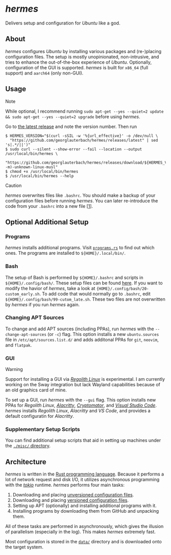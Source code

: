 # _hermes_

Delivers setup and configuration for _Ubuntu_ like a god.

## About

_hermes_ configures _Ubuntu_ by installing various packages and (re-)placing configuration files. The setup is mostly unopinionated, non-intrusive, and tries to enhance the out-of-the-box experience of _Ubuntu_. Optionally, configuration of the GUI is supported. _hermes_ is built for `x86_64` (full support) and `aarch64` (only non-GUI).

## Usage

> [!NOTE]
> While optional, I recommend running `sudo apt-get --yes --quiet=2 update && sudo apt-get --yes --quiet=2 upgrade` before using _hermes_.

Go to [the latest release](https://github.com/georglauterbach/hermes/releases/latest) and note the version number. Then run

```console
$ HERMES_VERSION="$(curl -sSIL -w '%{url_effective}' -o /dev/null \
  "https://github.com/georglauterbach/hermes/releases/latest" | sed 's|.*/||')"
$ sudo curl --silent --show-error --fail --location --output /usr/local/bin/hermes \
  "https://github.com/georglauterbach/hermes/releases/download/${HERMES_VERSION}/hermes-${HERMES_VERSION}-$(uname -m)-unknown-linux-musl"
$ chmod +x /usr/local/bin/hermes
$ /usr/local/bin/hermes --help
```

> [!CAUTION]
> _hermes_ overwrites files like `.bashrc`. You should make a backup of your configuration files before running _hermes_. You can later re-introduce the code from your `.bashrc` into a new file \[[1](#bash)\].

## Optional Additional Setup

### Programs

_hermes_ installs additional programs. Visit [`programs.rs`](code/src/library/work/programs.rs) to find out which ones. The programs are installed to `${HOME}/.local/bin/`.

### Bash

The setup of Bash is performed by `${HOME}/.bashrc` and scripts in `${HOME}/.config/bash/`. These setup files can be found [here](data/unversioned/home/.config/bash). If you want to modify the havior of _hermes_, take a look at `{HOME}/.config/bash/20-custom_early.sh`. To add code that would normally go to `.bashrc`, edit `${HOME}/.config/bash/99-cutom_late.sh`. These two files are not overwritten by _hermes_ if you run _hermes_ again.

### Changing APT Sources

To change and add APT sources (including PPAs), run _hermes_ with the `--change-apt-sources` (or `-c`) flag. This option installs a new `ubuntu.sources` file in `/etc/apt/sources.list.d/` and adds additonal PPAs for `git`, `neovim`, and `flatpak`.

### GUI

> [!WARNING]
> Support for installing a GUI via [_Regolith Linux_](https://regolith-desktop.com/) is experimental. I am currently working on the Sway integration but lack Wayland capabilities because of an old graphics card of mine.

To set up a GUI, run _hermes_ with the `--gui` flag. This option installs new PPAs for _Regolith Linux_, [_Alacritty_](https://github.com/alacritty/alacritty), [_Cryptomator_](https://github.com/cryptomator/cryptomator), and [_Visual Studio Code_](https://github.com/microsoft/vscode). _hermes_ installs _Regolith Linux_, _Alacritty_ and _VS Code_, and provides a default configuratin for _Alacritty_.

### Supplementary Setup Scripts

You can find additional setup scripts that aid in setting up machines under the [`./misc/` directory](./misc/).

## Architecture

_hermes_ is written in the [Rust programming language](https://www.rust-lang.org/). Because it performs a lot of network request and disk I/O, it utilizes asynchronous programming with the [_tokio_](https://tokio.rs/) runtime. _hermes_ performs four main tasks:

1. Downloading and placing [unversioned configuration files](./data/unversioned/).
2. Downloading and placing [versioned configuration files](./data/versioned/).
3. Setting up APT (optionally) and installing additional programs with it.
4. Installing programs by downloading them from GitHub and unpacking them.

All of these tasks are performed in asynchronously, which gives the illusion of parallelism (especially in the log). This makes _hermes_ extremely fast.

Most configuration is stored in the [`data/`](./code/src/library/data/) directory and is downloaded onto the target system.
